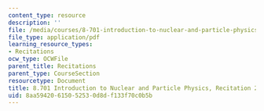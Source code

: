 ```yaml
---
content_type: resource
description: ''
file: /media/courses/8-701-introduction-to-nuclear-and-particle-physics-fall-2020/8aa59420615052530d8df133f70c0b5b_MIT8_701f20_rec2_soln.pdf
file_type: application/pdf
learning_resource_types:
- Recitations
ocw_type: OCWFile
parent_title: Recitations
parent_type: CourseSection
resourcetype: Document
title: 8.701 Introduction to Nuclear and Particle Physics, Recitation 2 Solutions
uid: 8aa59420-6150-5253-0d8d-f133f70c0b5b
---
```

